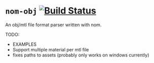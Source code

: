 # `nom-obj` [![Build Status](https://travis-ci.org/dwerner/nom-obj.svg?branch=master)](https://travis-ci.org/dwerner/nom-obj)

An obj/mtl file format parser written with nom.

TODO:
- EXAMPLES
- Support multiple material per mtl file
- fixes paths to assets (probably only works on windows currently)
